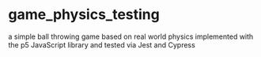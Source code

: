 # game_physics_testing
a simple ball throwing game based on real world physics implemented with the p5 JavaScript library and tested via Jest and Cypress
